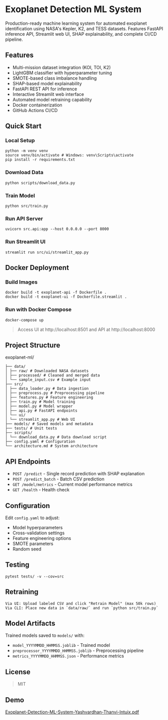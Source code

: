 # Exoplanet Detection ML System

Production-ready machine learning system for automated exoplanet identification using NASA's Kepler, K2, and TESS datasets. Features FastAPI inference API, Streamlit web UI, SHAP explainability, and complete CI/CD pipeline.

## Features

- Multi-mission dataset integration (KOI, TOI, K2)
- LightGBM classifier with hyperparameter tuning
- SMOTE-based class imbalance handling
- SHAP-based model explainability
- FastAPI REST API for inference
- Interactive Streamlit web interface
- Automated model retraining capability
- Docker containerization
- GitHub Actions CI/CD

## Quick Start

### Local Setup
```
python -m venv venv
source venv/bin/activate # Windows: venv\Scripts\activate
pip install -r requirements.txt
```

### Download Data
```
python scripts/download_data.py
```

### Train Model
```
python src/train.py
```


### Run API Server
```
uvicorn src.api:app --host 0.0.0.0 --port 8000
```


### Run Streamlit UI
```
streamlit run src/ui/streamlit_app.py
```

## Docker Deployment

### Build Images
```
docker build -t exoplanet-api -f Dockerfile .
docker build -t exoplanet-ui -f Dockerfile.streamlit .
```

### Run with Docker Compose
```
docker-compose up
```


>Access UI at http://localhost:8501 and API at http://localhost:8000

## Project Structure

exoplanet-ml/
```
├── data/
│ ├── raw/ # Downloaded NASA datasets
│ ├── processed/ # Cleaned and merged data
│ └── sample_input.csv # Example input
├── src/
│ ├── data_loader.py # Data ingestion
│ ├── preprocess.py # Preprocessing pipeline
│ ├── features.py # Feature engineering
│ ├── train.py # Model training
│ ├── model.py # Model wrapper
│ ├── api.py # FastAPI endpoints
│ └── ui/
│ └── streamlit_app.py # Web UI
├── models/ # Saved models and metadata
├── tests/ # Unit tests
├── scripts/
│ └── download_data.py # Data download script
├── config.yaml # Configuration
└── architecture.md # System architecture
```


## API Endpoints

- `POST /predict` - Single record prediction with SHAP explanation
- `POST /predict_batch` - Batch CSV prediction
- `GET /model/metrics` - Current model performance metrics
- `GET /health` - Health check

## Configuration

Edit `config.yaml` to adjust:
- Model hyperparameters
- Cross-validation settings
- Feature engineering options
- SMOTE parameters
- Random seed

## Testing
``````
pytest tests/ -v --cov=src
``````

## Retraining
``````
Via UI: Upload labeled CSV and click "Retrain Model" (max 50k rows)
Via CLI: Place new data in `data/raw/` and run `python src/train.py`
``````
## Model Artifacts

Trained models saved to `models/` with:
- `model_YYYYMMDD_HHMMSS.joblib` - Trained model
- `preprocessor_YYYYMMDD_HHMMSS.joblib` - Preprocessing pipeline
- `metrics_YYYYMMDD_HHMMSS.json` - Performance metrics

## License

>MIT

## Demo
[Exoplanet-Detection-ML-System-Yashvardhan-Thanvi-Intuix.pdf](https://github.com/user-attachments/files/22710996/Exoplanet-Detection-ML-System-Yashvardhan-Thanvi-Intuix.pdf)
